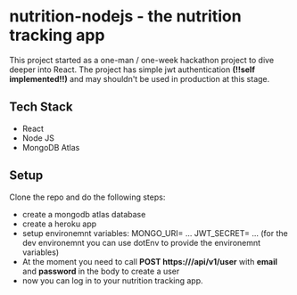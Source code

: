 # nutrition-nodejs - the nutrition tracking app
This project started as a one-man / one-week hackathon project to dive deeper into React.
The project has simple jwt authentication **(!!self implemented!!)** and may shouldn't be used in production at this stage.
## Tech Stack
- React
- Node JS
- MongoDB Atlas
## Setup
Clone the repo and do the following steps:
- create a mongodb atlas database
- create a heroku app
- setup environemnt variables: MONGO_URI= ... JWT_SECRET= ... (for the dev environemnt you can use dotEnv to provide the environemnt variables)
- At the moment you need to call **POST https://<yourdomain>/api/v1/user** with **email** and **password** in the body to create a user
- now you can log in to your nutrition tracking app.

